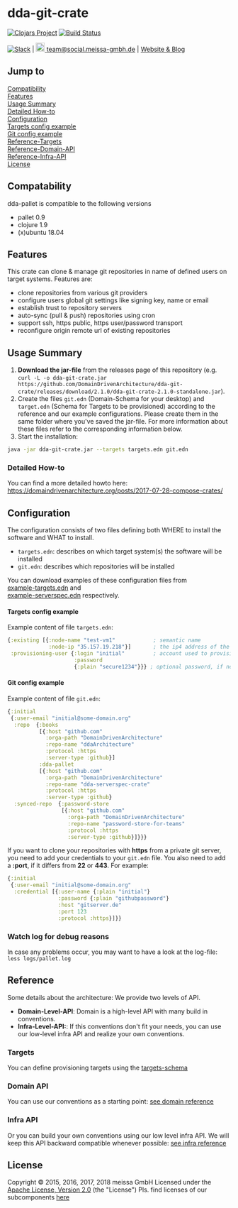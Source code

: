 # dda-git-crate
[![Clojars Project](https://img.shields.io/clojars/v/dda/dda-git-crate.svg)](https://clojars.org/dda/dda-git-crate)
[![Build Status](https://travis-ci.org/DomainDrivenArchitecture/dda-git-crate.svg?branch=master)](https://travis-ci.org/DomainDrivenArchitecture/dda-git-crate)

[![Slack](https://img.shields.io/badge/chat-clojurians-green.svg?style=flat)](https://clojurians.slack.com/messages/#dda-pallet/) | [<img src="https://meissa-gmbh.de/img/community/Mastodon_Logotype.svg" width=20 alt="team@social.meissa-gmbh.de"> team@social.meissa-gmbh.de](https://social.meissa-gmbh.de/@team) | [Website & Blog](https://domaindrivenarchitecture.org)

## Jump to
[Compatibility](#compatibility)  
[Features](#features)  
[Usage Summary](#usage-summary)  
[Detailed How-to](#detailed-how-to)  
[Configuration](#configuration)  
[Targets config example](#targets-config-example)  
[Git config example](#git-config-example)  
[Reference-Targets](#targets)  
[Reference-Domain-API](#domain-api)  
[Reference-Infra-API](#infra-api)  
[License](#license)  

## Compatability

dda-pallet is compatible to the following versions
 * pallet 0.9
 * clojure 1.9
 * (x)ubuntu 18.04

## Features

 This crate can clone & manage git repositories in name of defined users on target systems. Features are:
 * clone repositories from various git providers
 * configure users global git settings like signing key, name or email
 * establish trust to repository servers
 * auto-sync (pull & push) repositories using cron
 * support ssh, https public, https user/password transport
 * reconfigure origin remote url of existing repositories

## Usage Summary

1. **Download the jar-file** from the releases page of this repository (e.g. `curl -L -o dda-git-crate.jar https://github.com/DomainDrivenArchitecture/dda-git-crate/releases/download/2.1.0/dda-git-crate-2.1.0-standalone.jar`).
2. Create the files `git.edn` (Domain-Schema for your desktop) and `target.edn` (Schema for Targets to be provisioned) according to the reference and our example configurations. Please create them in the same folder where you've saved the jar-file. For more information about these files refer to the corresponding information below.
3. Start the installation:
```bash
java -jar dda-git-crate.jar --targets targets.edn git.edn
```

### Detailed How-to

You can find a more detailed howto here: https://domaindrivenarchitecture.org/posts/2017-07-28-compose-crates/

## Configuration

The configuration consists of two files defining both WHERE to install the software and WHAT to install.
* `targets.edn`: describes on which target system(s) the software will be installed
* `git.edn`: describes which repositories will be installed

You can download examples of these configuration files from  
[example-targets.edn](example-targets.edn) and   
[example-serverspec.edn](example-serverspec.edn) respectively.

#### Targets config example
Example content of file `targets.edn`:
```clojure
{:existing [{:node-name "test-vm1"            ; semantic name
             :node-ip "35.157.19.218"}]       ; the ip4 address of the machine to be provisioned
 :provisioning-user {:login "initial"         ; account used to provision
                     :password
                     {:plain "secure1234"}}} ; optional password, if no ssh key is authorized
```

#### Git config example

Example content of file `git.edn`:
```clojure
{:initial
 {:user-email "initial@some-domain.org"
  :repo  {:books
          [{:host "github.com"
            :orga-path "DomainDrivenArchitecture"
            :repo-name "ddaArchitecture"
            :protocol :https
            :server-type :github}]
          :dda-pallet
          [{:host "github.com"
            :orga-path "DomainDrivenArchitecture"
            :repo-name "dda-serverspec-crate"
            :protocol :https
            :server-type :github}
  :synced-repo  {:password-store
                 [{:host "github.com"
                   :orga-path "DomainDrivenArchitecture"
                   :repo-name "password-store-for-teams"
                   :protocol :https
                   :server-type :github}]}}}
```

If you want to clone your repositories with **https** from a private git server, you need to add your credentials to your `git.edn` file. You also need to add a **:port**, if it differs from **22** or **443**. For example:
```clojure
{:initial
 {:user-email "initial@some-domain.org"
  :credential [{:user-name {:plain "initial"}
                :password {:plain "githubpassword"}
                :host "gitserver.de"
                :port 123
                :protocol :https}]}}
```

### Watch log for debug reasons

In case any problems occur, you may want to have a look at the log-file:
`less logs/pallet.log`

## Reference

Some details about the architecture: We provide two levels of API.  
* **Domain-Level-API**: Domain is a high-level API with many build in conventions.
* **Infra-Level-API:**: If this conventions don't fit your needs, you can use our low-level infra API and realize your own conventions.

### Targets

You can define provisioning targets using the [targets-schema](https://github.com/DomainDrivenArchitecture/dda-pallet-commons/blob/master/doc/existing_spec.md)

### Domain API

You can use our conventions as a starting point:
[see domain reference](doc/reference_domain.md)

### Infra API

Or you can build your own conventions using our low level infra API. We will keep this API backward compatible whenever possible:
[see infra reference](doc/reference_infra.md)

## License

Copyright © 2015, 2016, 2017, 2018 meissa GmbH
Licensed under the [Apache License, Version 2.0](LICENSE) (the "License")
Pls. find licenses of our subcomponents [here](doc/SUBCOMPONENT_LICENSE)
